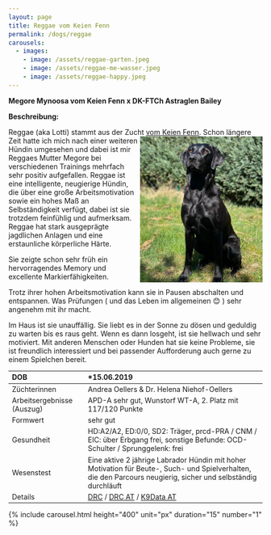 ```yaml
---
layout: page
title: Reggae vom Keien Fenn
permalink: /dogs/reggae
carousels:
  - images: 
    - image: /assets/reggae-garten.jpeg
    - image: /assets/reggae-me-wasser.jpeg
    - image: /assets/reggae-happy.jpeg
---
```


**Megore Mynoosa vom Keien Fenn x DK-FTCh Astraglen Bailey**

**Beschreibung:** 

Reggae (aka Lotti) stammt aus der Zucht [vom Keien Fenn](http://keienfenn.de/WP/). <img align="right" src="/assets/reggae-garten.jpeg" width="243"> Schon längere Zeit hatte ich mich nach einer weiteren Hündin umgesehen und dabei ist mir Reggaes Mutter Megore bei verschiedenen Trainings mehrfach sehr positiv aufgefallen. 
Reggae ist eine intelligente, neugierige Hündin, die über eine große Arbeitsmotivation sowie ein hohes Maß an Selbständigkeit verfügt, dabei ist sie trotzdem feinfühlig und aufmerksam. Reggae hat stark ausgeprägte jagdlichen Anlagen und eine erstaunliche körperliche Härte. 

Sie zeigte schon sehr früh ein hervorragendes Memory und excellente Markierfähigkeiten.

Trotz ihrer hohen Arbeitsmotivation kann sie in Pausen abschalten und entspannen. Was Prüfungen ( und das Leben im allgemeinen &#128522; ) sehr angenehm mit ihr macht.
 
Im Haus ist sie unauffällig. Sie liebt es in der Sonne zu dösen und geduldig zu warten bis es raus geht. Wenn es dann losgeht, ist sie hellwach und sehr motiviert. Mit anderen Menschen oder Hunden hat sie keine Probleme, sie ist freundlich interessiert und bei passender Aufforderung auch gerne zu einem Spielchen bereit.

DOB|*15.06.2019 
:--|:--
Züchterinnen| Andrea Oellers & Dr. Helena Niehof-Oellers
Arbeitsergebnisse (Auszug)| APD-A sehr gut, Wunstorf WT-A, 2. Platz mit 117/120 Punkte
Formwert|sehr gut
Gesundheit| HD:A2/A2, ED:0/0,  SD2: Träger, prcd-PRA / CNM / EIC: über Erbgang frei, sonstige Befunde: OCD-Schulter / Sprunggelenk: frei
Wesenstest|Eine aktive 2 jährige Labrador Hündin mit hoher Motivation für Beute-, Such- und Spielverhalten, die den Parcours neugierig, sicher und selbständig durchläuft
Details| <a href="https://drc.de/adr/listen/show_druede.php?what=Hunde&rvid=151591&race=Labrador-Retriever" target="_blank">DRC</a> / <a href="https://db.drc.de/adr/ahnen/ahnen1.php?zbnr=1923796&race=Labrador-Retriever" target="_blank">DRC AT</a> / <a href="https://www.k9data.com/fivegen.asp?ID=1083868" target="_blank">K9Data AT</a> 

{% include carousel.html height="400" unit="px" duration="15" number="1" %}

